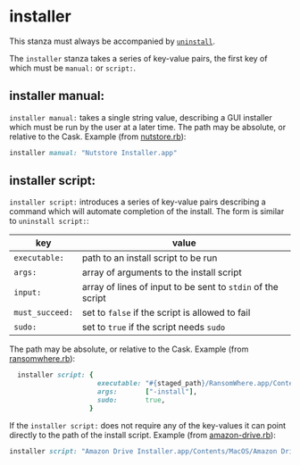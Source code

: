 # installer

This stanza must always be accompanied by [`uninstall`](uninstall.md).

The `installer` stanza takes a series of key-value pairs, the first key of which must be `manual:` or `script:`.

## installer manual:

`installer manual:` takes a single string value, describing a GUI installer which must be run by the user at a later time. The path may be absolute, or relative to the Cask. Example (from [nutstore.rb](https://github.com/Homebrew/homebrew-cask/blob/249ec31048591308e63e50f79dae01d2f933cccf/Casks/nutstore.rb#L9)):

```ruby
installer manual: "Nutstore Installer.app"
```

## installer script:

`installer script:` introduces a series of key-value pairs describing a command which will automate completion of the install. The form is similar to `uninstall script:`:

| key             | value
| ----------------|------------------------------
| `executable:`   | path to an install script to be run
| `args:`         | array of arguments to the install script
| `input:`        | array of lines of input to be sent to `stdin` of the script
| `must_succeed:` | set to `false` if the script is allowed to fail
| `sudo:`         | set to `true` if the script needs `sudo`

The path may be absolute, or relative to the Cask. Example (from [ransomwhere.rb](https://github.com/Homebrew/homebrew-cask/blob/2a7499561420bd375e45e96082c273ca75b600d1/Casks/ransomwhere.rb#L12-L16)):

```ruby
  installer script: {
                      executable: "#{staged_path}/RansomWhere.app/Contents/MacOS/RansomWhere",
                      args:       ["-install"],
                      sudo:       true,
                    }
```

If the `installer script:` does not require any of the key-values it can point directly to the path of the install script. Example (from [amazon-drive.rb](https://github.com/Homebrew/homebrew-cask/blob/427c52acdc3ce0ab1e97950e6cee9896480d7353/Casks/amazon-drive.rb#L10)):

```ruby
installer script: "Amazon Drive Installer.app/Contents/MacOS/Amazon Drive Installer"
```
